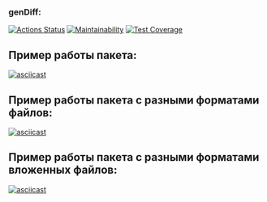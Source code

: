 ### genDiff:
[![Actions Status](https://github.com/JS-Demi/frontend-project-46/actions/workflows/hexlet-check.yml/badge.svg)](https://github.com/JS-Demi/frontend-project-46/actions) [![Maintainability](https://api.codeclimate.com/v1/badges/cda8be9562e74d9b050b/maintainability)](https://codeclimate.com/github/JS-Demi/frontend-project-46/maintainability) [![Test Coverage](https://api.codeclimate.com/v1/badges/cda8be9562e74d9b050b/test_coverage)](https://codeclimate.com/github/JS-Demi/frontend-project-46/test_coverage)

## Пример работы пакета:

[![asciicast](https://asciinema.org/a/9vHf9f2gOA0C4h0t08lWUPrRW.svg)](https://asciinema.org/a/9vHf9f2gOA0C4h0t08lWUPrRW)

## Пример работы пакета с разными форматами файлов:

[![asciicast](https://asciinema.org/a/qQpMXbekdnSD9nugQY2hGFeti.svg)](https://asciinema.org/a/qQpMXbekdnSD9nugQY2hGFeti)

## Пример работы пакета с разными форматами вложенных файлов:

[![asciicast](https://asciinema.org/a/0V1fyvWR7lDX3wiLbrujg5jIu.svg)](https://asciinema.org/a/0V1fyvWR7lDX3wiLbrujg5jIu)